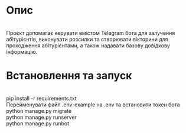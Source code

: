 <h1>Опис</h1><br/>
Проєкт допомагає керувати вмістом Telegram бота для залучення абітурієнтів, виконувати розсилки та створювати вікторини для проходження абітурієнтами, а також надавати базову довідкову інформацію.<br/>
<h1>Встановлення та запуск</h1><br/>
pip install -r requirements.txt<br/>
Перейменувати файл .env-example на .env та встановити токен бота<br/>
python manage.py migrate<br/>
python manage.py runserver<br/>
python manage.py runbot
